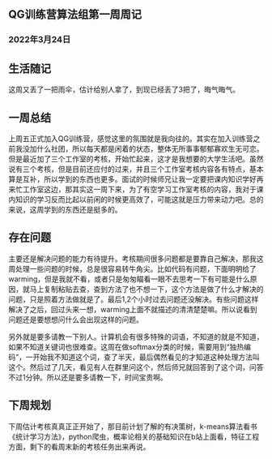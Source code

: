 ## QG训练营算法组第一周周记

### 2022年3月24日


## 生活随记

​		这周又丢了一把雨伞，估计给别人拿了，到现已经丢了3把了，晦气晦气。

## 一周总结

​		上周五正式加入QG训练营，感觉这里的氛围就是我向往的。其实在加入训练营之前我没加什么社团，所以每天都是闲着的状态，整体无所事事郁郁寡欢生无可恋。但是最近加了三个工作室的考核，开始忙起来，这才是我想要的大学生活吧。虽然说有三个考核，但是目前还应付的过来，并且三个工作室考核内容各有特点，基本算是互补，所以学到的东西也更多。面试的时候师兄让我一定要把课内知识学好再来忙工作室这边，那其实这一周下来，为了有空学习工作室考核的内容，我对于课内知识的学习反而比起以前闲的时候更高效了，可能这就是压力带来动力吧。总的来说，这周学到的东西还是挺多的。

## 存在问题

​		主要还是解决问题的能力有待提升。考核期间很多问题都是要靠自己解决，那我这周处理一些问题的时候，总是很容易转牛角尖。比如代码有问题，下面明明给了warming，但是我就不看，或者只是匆匆瞄看一眼不去思考一下有可能是什么原因，就马上复制粘贴去查，查到方法了也不想一下，这个方法是做了什么才解决的问题，只是照着方法做就是了。最后1,2个小时过去问题还没解决。有些问题这样解决了之后，回过头来一想，warming上面不就描述的清清楚楚嘛。所以说看到问题还是要想想问什么会出现这样的问题。

​		另外就是要多请教一下别人。计算机会有很多特殊的词语，不知道的就是不知道，如果不知道关键词也很难查。这周在做softmax分类的时候，需要用到“独热编码”，一开始我不知道这个词，查了半天，最后偶然看见的才知道这种处理方法叫这个。然后过了几天，看见有人在群里问这个，然后师兄就回答到了这个词，问答不过1分钟。所以还是要多请教一下，时间宝贵啊。

## 下周规划

​		下周估计考核真真正正开始了，那目前计划了解的有决策树，k-means算法看书《统计学习方法》，python爬虫，概率论相关的基础知识在b站上面看，特征工程方面，剩下的看周末新的考核任务出来再说。
